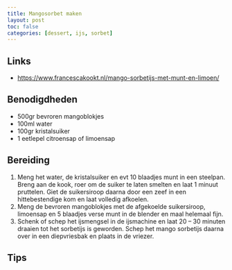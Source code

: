 ```yaml
---
title: Mangosorbet maken
layout: post
toc: false
categories: [dessert, ijs, sorbet]
---
```

## Links
- <https://www.francescakookt.nl/mango-sorbetijs-met-munt-en-limoen/>

## Benodigdheden

- 500gr bevroren mangoblokjes
- 100ml water
- 100gr kristalsuiker
- 1 eetlepel citroensap of limoensap


## Bereiding

1. Meng het water, de kristalsuiker en evt 10 blaadjes munt in een steelpan. Breng aan de kook, roer om de suiker te laten smelten en laat 1 minuut pruttelen. Giet de suikersiroop daarna door een zeef in een hittebestendige kom en laat volledig afkoelen.
1. Meng de bevroren mangoblokjes met de afgekoelde suikersiroop, limoensap en 5 blaadjes verse munt in de blender en maal helemaal fijn.
1. Schenk of schep het ijsmengsel in de ijsmachine en laat 20 – 30 minuten draaien tot het sorbetijs is geworden. Schep het mango sorbetijs daarna over in een diepvriesbak en plaats in de vriezer.


## Tips


